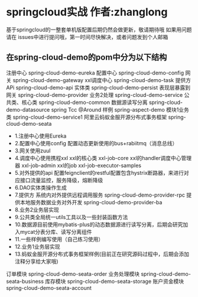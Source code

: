 # springcloud实战 作者:zhanglong 
基于springcloud的一整套单机版配置后期仍然会做更新，敬请期待哦
如果用问题请在 issues中进行提问哦，第一时间尽快解决，或者问题发到个人邮箱
## 在spring-cloud-demo的pom中分为以下结构
 <modules>
    注册中心
    <module>spring-cloud-demo-eureka</module>
    配置中心
    <module>spring-cloud-demo-config</module>
    网关
    <module>spring-cloud-demo-gateway</module>
    xxl调度中心
    <module>spring-cloud-demo-task</module>
    提供方APi
    <module>spring-cloud-demo-api</module>
    实体类
    <module>spring-cloud-demo-persist</module>
    表现层暴露到网关
    <module>spring-cloud-demo-provider</module>
    业务2处理
    <module>spring-cloud-demo-service</module>
    公共类、核心类
    <module>spring-cloud-demo-common</module>
    数据源读写分离
    <module>spring-cloud-demo-datasource</module>
    spring Tcc @Around 样例
    <module>spring-aspect-demo</module>
    模块1业务类
    <module>spring-cloud-demo-service1</module>
    阿里云蚂蚁金服开源分布式事务框架
    <module>spring-cloud-demo-seata</module>
  </modules>
  
 * 1.注册中心使用Eureka
 * 2.配置中心使用config 配置动态更新使用的bus+rabiitmq（消息总线）
 * 3.网关使用zuul
 * 4.调度中心使用携程xxl
    <modules>
      xxl的核心类
      <module>xxl-job-core</module>
      xxl的handler调度中心管理器
      <module>xxl-job-admin</module>
      xxl的job
      <module>xxl-job-executor-samples</module>
    </modules>
  * 5.对外提供的api 配置feignclient的restful配置包含hystrix断路器，来进行对应接口流量监控，服务降级，熔断降级
  * 6.DAO实体类操作生成
  * 7.提供方
    <modules>
     系统内对外提供远程调用服务
     <module>spring-cloud-demo-provider-rpc</module>
     提供本地服务数据业务对外开发
     <module>spring-cloud-demo-provider-ba</module>
    </modules>
 * 8.业务2业务层实现
 * 9.公共类全局统一utils工具以及一些封装函数方法
 * 10.数据源目前使用mybatis-plus的动态数据源进行读写分离，后期会研究加入mycat分表分库、读写分离组件
 * 11.一些样例编写使用（自己练习使用）
 * 12.业务1业务层实现
 * 13.蚂蚁金服开源分布式事务框架样例(目前正在研究源码过程中，后期会添加注释分享给大家哦)
  <modules>
    订单模块
    <module>spring-cloud-demo-seata-order</module>
    业务处理模块
    <module>spring-cloud-demo-seata-business</module>
    库存模块
    <module>spring-cloud-demo-seata-storage</module>
    账户资金模块
    <module>spring-cloud-demo-seata-account</module>
  </modules>
    
